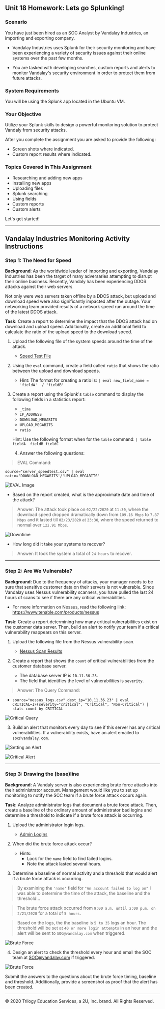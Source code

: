 ## Unit 18 Homework: Lets go Splunking!

### Scenario

You have just been hired as an SOC Analyst by Vandalay Industries, an importing and exporting company.
 
- Vandalay Industries uses Splunk for their security monitoring and have been experiencing a variety of security issues against their online systems over the past few months. 
 
- You are tasked with developing searches, custom reports and alerts to monitor Vandalay's security environment in order to protect them from future attacks.


### System Requirements 

You will be using the Splunk app located in the Ubuntu VM.


### Your Objective 

Utilize your Splunk skills to design a powerful monitoring solution to protect Vandaly from security attacks.

After you complete the assignment you are asked to provide the following:

- Screen shots where indicated.
- Custom report results where indicated.

### Topics Covered in This Assignment

- Researching and adding new apps
- Installing new apps
- Uploading files
- Splunk searching
- Using fields
- Custom reports
- Custom alerts

Let's get started!

---

## Vandalay Industries Monitoring Activity Instructions


### Step 1: The Need for Speed 

**Background**: As the worldwide leader of importing and exporting, Vandalay Industries has been the target of many adversaries attempting to disrupt their online business. Recently, Vandaly has been experiencing DDOS attacks against their web servers.

Not only were web servers taken offline by a DDOS attack, but upload and download speed were also significantly impacted after the outage. Your networking team provided results of a network speed run around the time of the latest DDOS attack.

**Task:** Create a report to determine the impact that the DDOS attack had on download and upload speed. Additionally, create an additional field to calculate the ratio of the upload speed to the download speed.


1.  Upload the following file of the system speeds around the time of the attack.
    - [Speed Test File](resources/server_speedtest.csv)

2. Using the `eval` command, create a field called `ratio` that shows the ratio between the upload and download speeds.
   - Hint: The format for creating a ratio is: `| eval new_field_name = 'fieldA'  / 'fieldB'`
      
3. Create a report using the Splunk's `table` command to display the following fields in a statistics report:
    - `_time`
    - `IP_ADDRESS`
    - `DOWNLOAD_MEGABITS`
    - `UPLOAD_MEGABITS`
    - `ratio`
  
   Hint: Use the following format when for the `table` command: `| table fieldA  fieldB fieldC`

   4. Answer the following questions:

> EVAL Command:

`source="server_speedtest.csv" | eval ratio='DOWNLOAD_MEGABITS'/'UPLOAD_MEGABITS'`

![EVAL Image](Images/eval.png)


  - Based on the report created, what is the approximate date and time of the attack?

> Answer: The attack took place on `02/22/2020` at `11:30`, where the download speed dropped dramatically down from `109.16 Mbps` to `7.87 Mbps` and it lasted till `02/23/2020` at `23:30`, where the speed returned to normal over `122.91 Mbps`.

![Downtime](Images/chart.png)

- How long did it take your systems to recover?

> Answer: It took the system a total of `24 hours` to recover.  

---

### Step 2: Are We Vulnerable? 

**Background:**  Due to the frequency of attacks, your manager needs to be sure that sensitive customer data on their servers is not vulnerable. Since Vandalay uses Nessus vulnerability scanners, you have pulled the last 24 hours of scans to see if there are any critical vulnerabilities.

  - For more information on Nessus, read the following link: https://www.tenable.com/products/nessus

**Task:** Create a report determining how many critical vulnerabilities exist on the customer data server. Then, build an alert to notify your team if a critical vulnerability reappears on this server.

1. Upload the following file from the Nessus vulnerability scan.
   - [Nessus Scan Results](resources/nessus_logs.csv)

2. Create a report that shows the `count` of critical vulnerabilities from the customer database server.
   - The database server IP is `10.11.36.23`.
   - The field that identifies the level of vulnerabilities is `severity`.

> Answer: The Query Command:

- `source="nessus_logs.csv" dest_ip="10.11.36.23" | eval CRITICAL=IF(severity="critical", "Critical", "Non-Critical") | stats count by CRITICAL`

![Critical Query](Images/severity.png)

3. Build an alert that monitors every day to see if this server has any critical vulnerabilities. If a vulnerability exists, have an alert emailed to `soc@vandalay.com`.

![Setting an Alert](Images/setting_alert.png) 

![Critical Alert](Images/alert_active.png)

---

### Step 3: Drawing the (base)line

**Background:**  A Vandaly server is also experiencing brute force attacks into their administrator account. Management would like you to set up monitoring to notify the SOC team if a brute force attack occurs again.


**Task:** Analyze administrator logs that document a brute force attack. Then, create a baseline of the ordinary amount of administrator bad logins and determine a threshold to indicate if a brute force attack is occurring.

1. Upload the administrator login logs.
   - [Admin Logins](resources/Administrator_logs.csv)

2. When did the brute force attack occur?
   - Hints:
     - Look for the `name` field to find failed logins.
     - Note the attack lasted several hours.

      
3. Determine a baseline of normal activity and a threshold that would alert if a brute force attack is occurring.

> By examining the `'name'` field for `"An account failed to log on"` I was able to determine the time of the attack, the baseline and the threshold...

> The brute force attack occurred from `9:00 a.m. until 2:00 p.m. on 2/21/2020` for a total of `5 hours`.

> Based on the logs, the the baseline is `5 to 35` logs an hour. The threshold will be set at `40 or more login attempts` in an hour and the alert will be sent to `SOC@vandalay.com` when triggered.

![Brute Force](Images/Brute_Force.png)

4. Design an alert to check the threshold every hour and email the SOC team at SOC@vandalay.com if triggered. 

![Brute Force](Images/Brute_force_alert.png)

Submit the answers to the questions about the brute force timing, baseline and threshold. Additionally, provide a screenshot as proof that the alert has been created.
 
---

© 2020 Trilogy Education Services, a 2U, Inc. brand. All Rights Reserved.